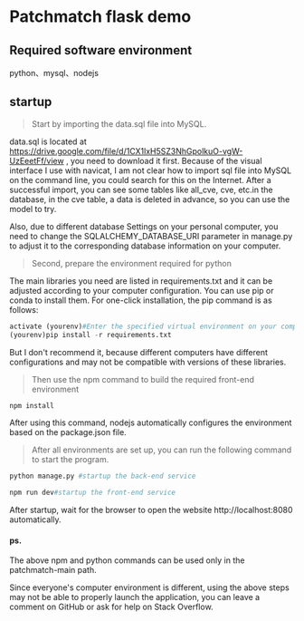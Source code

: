 # Patchmatch flask demo

## Required software environment

python、mysql、nodejs

## startup

>Start by importing the data.sql file into MySQL.

data.sql is located at https://drive.google.com/file/d/1CX1lxH5SZ3NhGpolkuO-vgW-UzEeetFf/view , you need to download it first. Because of the visual interface I use with navicat, I am not clear how to import sql file into MySQL on the command line, you could search for this on the Internet. After a successful import, you can see some tables like all_cve, cve, etc.in the database, in the cve table, a data is deleted in advance, so you can use the model to try.

Also, due to different database Settings on your personal computer, you need to change the SQLALCHEMY_DATABASE_URI parameter in manage.py to adjust it to the corresponding database information on your computer.

> Second, prepare the environment required for python

The main libraries you need are listed in requirements.txt and it can be adjusted according to your computer configuration. You can use pip or conda to install them. For one-click installation, the pip command is as follows:

```python
activate (yourenv)#Enter the specified virtual environment on your computer
(yourenv)pip install -r requirements.txt
```

But I don't recommend it, because different computers have different configurations and may not be compatible with versions of these libraries.

> Then use the npm command to build the required front-end environment
```python
npm install
```
After using this command, nodejs automatically configures the environment based on the package.json file.

> After all environments are set up, you can run the following command to start the program.
```python
python manage.py #startup the back-end service

npm run dev#startup the front-end service
```

After startup, wait for the browser to open the website http://localhost:8080 automatically.

#### ps.

The above npm and python commands can be used only in the patchmatch-main path.

Since everyone's computer environment is different, using the above steps may not be able to properly launch the application, you can leave a comment on GitHub or ask for help on Stack Overflow.
